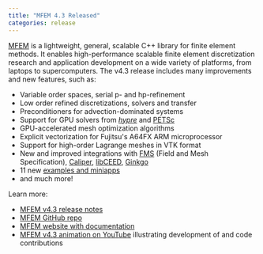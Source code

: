 ```yaml
---
title: "MFEM 4.3 Released"
categories: release
---
```


[MFEM](https://github.com/mfem/mfem) is a lightweight, general, scalable C++ library for finite element methods. It enables high-performance scalable finite element discretization research and application development on a wide variety of platforms, from laptops to supercomputers. The v4.3 release includes many improvements and new features, such as:

- Variable order spaces, serial p- and hp-refinement
- Low order refined discretizations, solvers and transfer
- Preconditioners for advection-dominated systems
- Support for GPU solvers from *[hypre](https://github.com/hypre-space/hypre)* and [PETSc](https://github.com/CEED/PETSc)
- GPU-accelerated mesh optimization algorithms
- Explicit vectorization for Fujitsu's A64FX ARM microprocessor
- Support for high-order Lagrange meshes in VTK format
- New and improved integrations with [FMS](https://github.com/CEED/FMS) (Field and Mesh Specification), [Caliper](https://github.com/LLNL/Caliper), [libCEED](https://github.com/CEED/libCEED), [Ginkgo](https://ginkgo-project.github.io/)
- 11 new [examples and miniapps](https://mfem.org/examples/)
- and much more!

Learn more:

- [MFEM v4.3 release notes](https://github.com/mfem/mfem/blob/v4.3/CHANGELOG)
- [MFEM GitHub repo](https://github.com/mfem/mfem)
- [MFEM website with documentation](https://mfem.org)
- [MFEM v4.3 animation on YouTube](https://www.youtube.com/watch?v=3Fc1nxQJUVw) illustrating development of and code contributions
